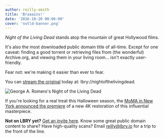 ```yaml
---
author: reilly-smith
title: 'Braaains!'
date: '2016-10-20 00:06:00'
cover: 'notld-banner.png'
---
```


*Night of the Living Dead* stands atop the mountain of great Hollywood films.

It's also the most downloaded public domain title of all-time. Except for one caveat: finding a good torrent or retrieving files from (the wonderful) Archive.org, and viewing them in your living room... isn't exactly user-friendly.

Fear not: we're making it easier than ever to fear.

You can [stream the original](https://open.lbry.io/nightofthelivingdead) today at: lbry://nightofthelivingdead.

![George A. Romero's Night of the Living Dead](/img/news/notld-inline.jpg)

If you're looking for a real treat this Halloween season, the [MoMA in New York announced the premiere](http://www.ew.com/article/2016/10/19/night-living-dead-4k-restoration-world-premiere-moma) of a new 4K restoration of this influential masterpiece.

**Not on LBRY yet?** [Get an invite here](https://lbry.io/get). Know some great public domain content to share? Have high-quality scans? Email [reilly@lbry.io](mailto:reilly@lbry.io) for a trip to the front of the line.
